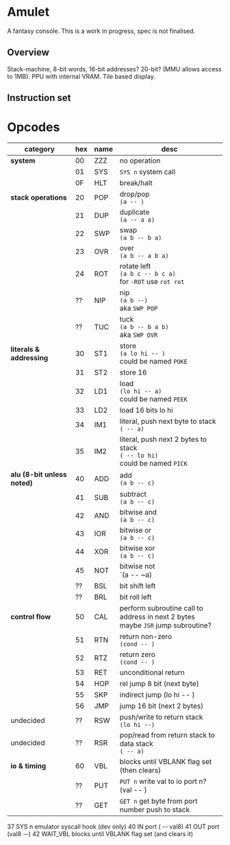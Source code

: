 # Amulet
A fantasy console.
This is a work in progress, spec is not finalised.

## Overview
Stack-machine, 8-bit words, 16-bit addresses? 20-bit? (MMU allows access to 1MB).
PPU with internal VRAM. Tile based display.

## Instruction set

# Opcodes
| category | hex | name | desc |
| --- | --- | --- | -- |
| **system**                   | 00 | ZZZ | no operation
|                              | 01 | SYS | `SYS n` system call
|                              | 0F | HLT | break/halt
| **stack operations**         | 20 | POP | drop/pop<br>`(a -- )`
|                              | 21 | DUP | duplicate<br>`(a -- a a)`
|                              | 22 | SWP | swap<br>`(a b -- b a)`
|                              | 23 | OVR | over<br>`(a b -- a b a)` 
|                              | 24 | ROT | rotate left<br>`(a b c -- b c a)`<br>for `-ROT` use `rot rot`
|                              | ?? | NIP | nip<br>`(a b --)`<br>aka `SWP POP`
|                              | ?? | TUC | tuck<br>`(a b -- b a b)`<br>aka `SWP OVR`
| **literals & addressing**    | 30 | ST1 | store<br>`(a lo hi -- )`<br>could be named `POKE`
|                              | 31 | ST2 | store 16
|                              | 32 | LD1 | load<br>`(lo hi -- a)`<br>could be named `PEEK`
|                              | 33 | LD2 | load 16 bits lo hi
|                              | 34 | IM1 | literal, push next byte to stack<br>`( -- a)`
|                              | 35 | IM2 | literal, push next 2 bytes to stack<br>`( -- lo hi)`<br>could be named `PICK`
| **alu (8-bit unless noted)** | 40 | ADD | add<br>`(a b -- c)`
|                              | 41 | SUB | subtract<br>`(a b -- c)`
|                              | 42 | AND | bitwise and<br>`(a b -- c)`
|                              | 43 | IOR | bitwise or<br>`(a b -- c)`
|                              | 44 | XOR | bitwise xor<br>`(a b -- c)`
|                              | 45 | NOT | bitwise not<br>`(a -- ~a)
|                              | ?? | BSL | bit shift left
|                              | ?? | BRL | bit roll left
| **control flow**             | 50 | CAL | perform subroutine call to address in next 2 bytes<br>maybe `JSR` jump subroutine?
|                              | 51 | RTN | return non-zero<br>`(cond -- )`
|                              | 52 | RTZ | return zero<br>`(cond -- )`
|                              | 53 | RET | unconditional return
|                              | 54 | HOP | rel jump 8 bit (next byte)
|                              | 55 | SKP | indirect jump (lo hi -- )
|                              | 56 | JMP | jump 16 bit (next 2 bytes)
| undecided                    | ?? | RSW | push/write to return stack<br>`(lo hi --)`
| undecided                    | ?? | RSR | pop/read from return stack to data stack<br>`( -- a)`
| **io & timing**              | 60 | VBL | blocks until VBLANK flag set (then clears)
|                              | ?? | PUT | `PUT n` write val to io port n? (val -- )
|                              | ?? | GET | `GET n` get byte from port number push to stack

37	SYS n	emulator syscall hook (dev only)
40	IN port	( -- val8)
41	OUT port	(val8 --)
42	WAIT_VBL	blocks until VBLANK flag set (and clears it)